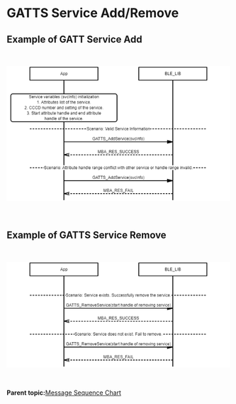 # GATTS Service Add/Remove

## Example of GATT Service Add

<br />

![](GUID-91458CCF-65FF-42BE-9D55-EF1A60F57509-low.png)

<br />

## Example of GATTS Service Remove

<br />

![](GUID-5602F1C3-304A-418B-8246-2E68A947DE1B-low.png)

<br />

**Parent topic:**[Message Sequence Chart](GUID-4E6414B1-49B8-427C-ACFB-97EF00444F24.md)

